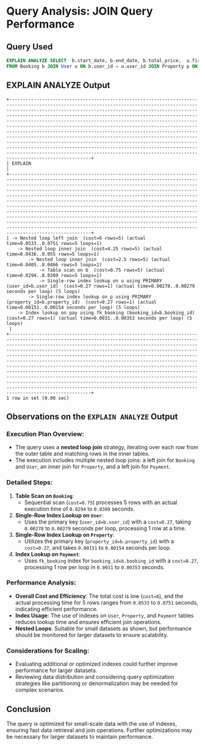 # Query Analysis: JOIN Query Performance

## Query Used

```sql
EXPLAIN ANALYZE SELECT  b.start_date, b.end_date, b.total_price,  u.first_name, u.last_name, u.email,  p.name AS property_name, p.location, pay.payment_id, pay.amount AS payment_amount, pay.payment_method
FROM Booking b JOIN User u ON b.user_id = u.user_id JOIN Property p ON b.property_id = p.property_id LEFT JOIN Payment pay  ON b.booking_id = pay.booking_id;
```

## EXPLAIN ANALYZE Output

```plaintext
+--------------------------------------------------------------------------------------------------------------------------------------------------------------------------------------------------------------------------------------------------------------------------------------------------------------------------------------------------------------------------------------------------------------------------------------------------------------------------------------------------------------------------------------------------------------------------------------------------------------------------------------------------------------------------------------------------------------------------------------------------------------------------------------------------------------------------------+
| EXPLAIN                                                                                                                                                                                                                                                                                                                                                                                                                                                                                                                                                                                                                                                                                                                                                                                                                        |
+--------------------------------------------------------------------------------------------------------------------------------------------------------------------------------------------------------------------------------------------------------------------------------------------------------------------------------------------------------------------------------------------------------------------------------------------------------------------------------------------------------------------------------------------------------------------------------------------------------------------------------------------------------------------------------------------------------------------------------------------------------------------------------------------------------------------------------+
| -> Nested loop left join  (cost=6 rows=5) (actual time=0.0533..0.0751 rows=5 loops=1)
    -> Nested loop inner join  (cost=4.25 rows=5) (actual time=0.0436..0.055 rows=5 loops=1)
        -> Nested loop inner join  (cost=2.5 rows=5) (actual time=0.0405..0.0466 rows=5 loops=1)
            -> Table scan on b  (cost=0.75 rows=5) (actual time=0.0294..0.0309 rows=5 loops=1)
            -> Single-row index lookup on u using PRIMARY (user_id=b.user_id)  (cost=0.27 rows=1) (actual time=0.00278..0.00279 seconds per loop) (5 loops)
        -> Single-row index lookup on p using PRIMARY (property_id=b.property_id)  (cost=0.27 rows=1) (actual time=0.00151..0.00154 seconds per loop) (5 loops)
    -> Index lookup on pay using fk_booking (booking_id=b.booking_id)  (cost=0.27 rows=1) (actual time=0.0031..0.00353 seconds per loop) (5 loops)
 |
+--------------------------------------------------------------------------------------------------------------------------------------------------------------------------------------------------------------------------------------------------------------------------------------------------------------------------------------------------------------------------------------------------------------------------------------------------------------------------------------------------------------------------------------------------------------------------------------------------------------------------------------------------------------------------------------------------------------------------------------------------------------------------------------------------------------------------------+
1 row in set (0.00 sec)
```

## Observations on the `EXPLAIN ANALYZE` Output

### Execution Plan Overview:

- The query uses a **nested loop join** strategy, iterating over each row from the outer table and matching rows in the inner tables.
- The execution includes multiple nested loop joins: a left join for `Booking` and `User`, an inner join for `Property`, and a left join for `Payment`.

### Detailed Steps:

1. **Table Scan on `Booking`**:
   - Sequential scan (`cost=0.75`) processes 5 rows with an actual execution time of `0.0294` to `0.0309` seconds.
2. **Single-Row Index Lookup on `User`**:
   - Uses the primary key (`user_id=b.user_id`) with a `cost=0.27`, taking `0.00278` to `0.00279` seconds per loop, processing 1 row at a time.
3. **Single-Row Index Lookup on `Property`**:
   - Utilizes the primary key (`property_id=b.property_id`) with a `cost=0.27`, and takes `0.00151` to `0.00154` seconds per loop.
4. **Index Lookup on `Payment`**:
   - Uses `fk_booking` index for `booking_id=b.booking_id` with a `cost=0.27`, processing 1 row per loop in `0.0031` to `0.00353` seconds.

### Performance Analysis:

- **Overall Cost and Efficiency**: The total cost is low (`cost=6`), and the actual processing time for 5 rows ranges from `0.0533` to `0.0751` seconds, indicating efficient performance.
- **Index Usage**: The use of indexes on `User`, `Property`, and `Payment` tables reduces lookup time and ensures efficient join operations.
- **Nested Loops**: Suitable for small datasets as shown, but performance should be monitored for larger datasets to ensure scalability.

### Considerations for Scaling:

- Evaluating additional or optimized indexes could further improve performance for larger datasets.
- Reviewing data distribution and considering query optimization strategies like partitioning or denormalization may be needed for complex scenarios.

## Conclusion

The query is optimized for small-scale data with the use of indexes, ensuring fast data retrieval and join operations. Further optimizations may be necessary for larger datasets to maintain performance.
